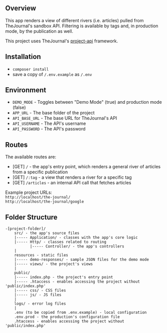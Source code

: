 
## Overview
This app renders a view of different rivers (i.e. articles) pulled from 
TheJournal's sandbox API. Filtering is available by tags and, in production mode,
by the publication as well.

This project uses TheJournal's [project-api](https://github.com/jmsample/api-project) framework.

## Installation 
- `composer install`
- save a copy of `/.env.example` as `/.env`

## Environment

-  `DEMO_MODE` - Toggles between "Demo Mode" (true) and production mode (false)  
- `APP_URL` - The base folder of the project  
- `API_BASE_URL` - The base URL for TheJournal's API
- `API_USERNAME` - The API's username  
- `API_PASSWORD` - The API's password  

## Routes

The available routes are:
- [GET] `/` - the app's entry point, which renders a general river of 
articles from a specific publication  
- [GET] `/:tag` - a view that renders a river for a specific tag
- [GET] `/articles` - an internal API call that fetches articles

Example project URLs:  
`http://localhost/the-journal/`  
`http://localhost/the-journal/google`

## Folder Structure

```
-[project-folder]/  
    src/ - the app's source files  
    |----- Application/ - classes with the app's core logic  
    |----- Http/ - classes related to routing  
           |----- Controller/ - the app's controllers  
    |
    resources - static files  
    |----- demo-responses/ - sample JSON files for the demo mode  
    |----- views/ - the project's views 
    | 
    public/ 
    |----- index.php - the project's entry point  
    |----- .htaccess - enables accessing the project without 'public/index.php'  
    |----- css/ - CSS files  
    |----- js/ - JS files  
    |
    logs/ - error log files  
    |
    .env (to be copied from .env.example) - local configuration  
    .env.prod - the production's configuration file 
    .htaccess - enables accessing the project without 'public/index.php'  
 ```
   
